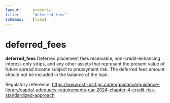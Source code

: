 ```yaml
---
layout:		property
title:		"deferred_fees"
schemas:	[loan]
---
```


#  deferred_fees

**deferred_fees** Deferred placement fees receivable, non-credit-enhancing interest-only strips, and any other assets that represent the present value of future spread income subject to prepayment risk. The deferred fees amount should not be included in the balance of the loan.

Regulatory reference: https://www.osfi-bsif.gc.ca/en/guidance/guidance-library/capital-adequacy-requirements-car-2024-chapter-4-credit-risk-standardized-approach

